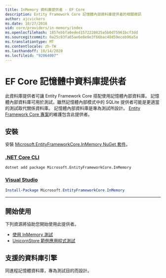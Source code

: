```yaml
---
title: InMemory 資料庫提供者 - EF Core
description: Entity Framework Core 記憶體內部資料庫提供者的相關資訊
author: ajcvickers
ms.date: 10/27/2016
uid: core/providers/in-memory/index
ms.openlocfilehash: 1857ebbfa0eded1572220825a5b0d75961bcf3dd
ms.sourcegitcommit: 0a25c03fa65ae6e0e0e3f66bac48d59eceb96a5a
ms.translationtype: MT
ms.contentlocale: zh-TW
ms.lasthandoff: 10/14/2020
ms.locfileid: "92064007"
---
```

# <a name="ef-core-in-memory-database-provider"></a>EF Core 記憶體中資料庫提供者

此資料庫提供者可讓 Entity Framework Core 搭配使用記憶體內部資料庫。 記憶體內部資料庫可用於測試，雖然記憶體內部模式中的 SQLite 提供者可能是更適當的測試取代關係資料庫。 記憶體內部資料庫是專為測試所設計。 [Entity Framework Core 專案](https://github.com/aspnet/EntityFrameworkCore)的維護包含此提供者。

## <a name="install"></a>安裝

安裝 [Microsoft.EntityFrameworkCore.InMemory NuGet 套件](https://www.nuget.org/packages/Microsoft.EntityFrameworkCore.InMemory/)。

### <a name="net-core-cli"></a>[.NET Core CLI](#tab/dotnet-core-cli)

```dotnetcli
dotnet add package Microsoft.EntityFrameworkCore.InMemory
```

### <a name="visual-studio"></a>[Visual Studio](#tab/vs)

```powershell
Install-Package Microsoft.EntityFrameworkCore.InMemory
```

***

## <a name="get-started"></a>開始使用

下列資源將協助您開始使用此提供者。

* [使用 InMemory 測試](xref:core/miscellaneous/testing/in-memory)
* [UnicornStore 範例應用程式測試](https://github.com/rowanmiller/UnicornStore/blob/master/UnicornStore/src/UnicornStore.Tests/Controllers/ShippingControllerTests.cs)

## <a name="supported-database-engines"></a>支援的資料庫引擎

同進程記憶體資料庫，專為測試目的而設計。
